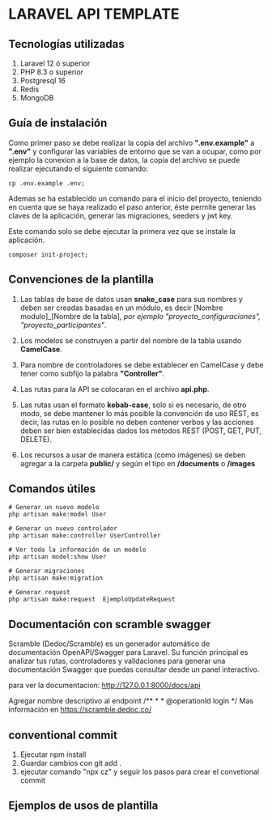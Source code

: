 # LARAVEL API TEMPLATE

## Tecnologías utilizadas
1. Laravel 12 ó superior
2. PHP 8.3 o superior
3. Postgresql 16
4. Redis
5. MongoDB

## Guía de instalación
Como primer paso se debe realizar la copia del archivo **".env.example"** a **".env"** y configurar las variables de entorno que se van a ocupar, como por ejemplo la conexion a la base de datos, la copia del archivo se puede realizar ejecutando el siguiente comando:
````
cp .env.example .env;
````
Ademas se ha establecido un comando para el inicio del proyecto, teniendo en cuenta que se haya realizado el paso anterior, éste permite generar las claves de la aplicación, generar las migraciones, seeders y jwt key.

Este comando solo se debe ejecutar la primera vez que se instale la aplicación.
````
composer init-project;
````
## Convenciones de la plantilla
1. Las tablas de base de datos usan **snake_case** para sus nombres y deben ser creadas basadas en un módulo, es decir [Nombre modulo]_[Nombre de la tabla], *por ejemplo "proyecto_configuraciones", "proyecto_participantes"*.
   
2. Los modelos se construyen a partir del nombre de la tabla usando **CamelCase**.
   
3. Para nombre de controladores se debe establecer en CamelCase y debe tener como subfijo la palabra **"Controller"**.
   
4. Las rutas para la API se colocaran en el archivo **api.php**.
   
5. Las rutas usan el formato **kebab-case**, solo si es necesario, de otro modo, se debe mantener lo más posible la convención de uso REST, es decir, las rutas en lo posible no deben contener verbos y las acciones deben ser bien establecidas dados los métodos REST (POST, GET, PUT, DELETE).
   
6. Los recursos a usar de manera estática (como imágenes) se deben agregar a la carpeta **public/** y según el tipo en **/documents** o **/images**

## Comandos útiles

````
# Generar un nuevo modelo
php artisan make:model User

# Generar un nuevo controlador
php artisan make:controller UserController

# Ver toda la información de un modelo
php artisan model:show User

# Generar migraciones
php artisan make:migration

# Generar request
php artisan make:request  EjemploUpdateRequest
````

## Documentación con scramble swagger
Scramble (Dedoc/Scramble) es un generador automático de documentación OpenAPI/Swagger para Laravel. Su función principal es analizar tus rutas, controladores y validaciones para generar una documentación Swagger que puedas consultar desde un panel interactivo.

para ver la documentacion:
http://127.0.0.1:8000/docs/api

Agregar nombre descriptivo al endpoint
    /**
     *
     * @operationId login
     */
Mas información en https://scramble.dedoc.co/

## conventional commit 
1. Ejecutar npm install
2. Guardar cambios con git add .
3. ejecutar comando "npx cz" y seguir los pasos para crear el convetional commit

## Ejemplos de usos de plantilla